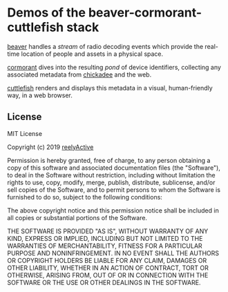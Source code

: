 Demos of the beaver-cormorant-cuttlefish stack
==============================================

[beaver](https://github.com/reelyactive/beaver) handles a _stream_ of radio decoding events which provide the real-time location of people and assets in a physical space. 

[cormorant](https://github.com/reelyactive/cormorant) dives into the resulting _pond_ of device identifiers, collecting any associated metadata from [chickadee](https://github.com/reelyactive/chickadee) and the web.

[cuttlefish](https://github.com/reelyactive/cuttlefish) renders and displays this metadata in a visual, human-friendly way, in a web browser.


License
-------

MIT License

Copyright (c) 2019 [reelyActive](https://www.reelyactive.com)

Permission is hereby granted, free of charge, to any person obtaining a copy of this software and associated documentation files (the "Software"), to deal in the Software without restriction, including without limitation the rights to use, copy, modify, merge, publish, distribute, sublicense, and/or sell copies of the Software, and to permit persons to whom the Software is furnished to do so, subject to the following conditions:

The above copyright notice and this permission notice shall be included in all copies or substantial portions of the Software.

THE SOFTWARE IS PROVIDED "AS IS", WITHOUT WARRANTY OF ANY KIND, EXPRESS OR
IMPLIED, INCLUDING BUT NOT LIMITED TO THE WARRANTIES OF MERCHANTABILITY,
FITNESS FOR A PARTICULAR PURPOSE AND NONINFRINGEMENT. IN NO EVENT SHALL THE
AUTHORS OR COPYRIGHT HOLDERS BE LIABLE FOR ANY CLAIM, DAMAGES OR OTHER
LIABILITY, WHETHER IN AN ACTION OF CONTRACT, TORT OR OTHERWISE, ARISING FROM,
OUT OF OR IN CONNECTION WITH THE SOFTWARE OR THE USE OR OTHER DEALINGS IN
THE SOFTWARE.
